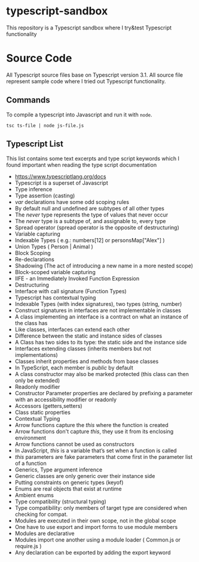 # typescript-sandbox

This repository is a Typescript sandbox where I try&amp;test Typescript functionality

# Source Code

All Typescript source files base on Typescript version  3.1.
All source file represent sample code where I tried out Typescript functionality.

## Commands

To compile a typescript into Javascript and run it with `node`.

    tsc ts-file | node js-file.js

## Typescript List

This list contains some text excerpts and type script keywords which I found important when reading the type script documentation

- https://www.typescriptlang.org/docs
- Typescript is a superset of Javascript
- Type inference
- Type assertion (casting)
- *var* declarations have some odd scoping rules
- By default null and undefined are subtypes of all other types
- The *never* type represents the type of values that never occur
- The *never* type is a subtype of, and assignable to, every type
- Spread operator (spread operator is the opposite of destructuring)
- Variable capturing
- Indexable Types ( e.g.: numbers[12] or personsMap["Alex"] )
- Union Types ( Person | Animal )
- Block Scoping
- Re-declarations
- Shadowing (The act of introducing a new name in a more nested scope)
- Block-scoped variable capturing
- IIFE - an Immediately Invoked Function Expression
- Destructuring
- Interface with call signature (Function Types)
- Typescript has contextual typing
- Indexable Types (with index signatures), two types (string, number)
- Construct signatures in interfaces are not implementable in classes
- A class implementing an interface is a contract on what an instance of the class has
- Like classes, interfaces can extend each other
- Difference between the static and instance sides of classes
- A Class has two sides to its type: the static side and the instance side
- Interfaces extending classes (inherits members but not implementations)
- Classes inherit properties and methods from base classes
- In TypeScript, each member is *public* by default
- A class constructor may also be marked protected (this class can then only be extended)
- Readonly modifier
- Constructor Parameter properties are declared by prefixing a parameter with an accessibility modifier or readonly
- Accessors (getters,setters)
- Class static properties
- Contextual Typing
- Arrow functions capture the *this* where the function is created
- Arrow functions don't capture *this*, they use it from its enclosing environment
- Arrow functions cannot be used as constructors
- In JavaScript, *this* is a variable that’s set when a function is called
- *this* parameters are fake parameters that come first in the parameter list of a function
- Generics, Type argument inference
- Generic classes are only generic over their instance side
- Putting constraints on generic types (keyof)
- Enums are real objects that exist at runtime
- Ambient enums
- Type compatibility (structural typing)
- Type compatibility: only members of target type are considered when checking for compat.
- Modules are executed in their own scope, not in the global scope
- One have to use export and import forms to use module members
- Modules are declarative
- Modules import one another using a module loader ( Common.js or require.js )
- Any declaration can be exported by adding the export keyword


